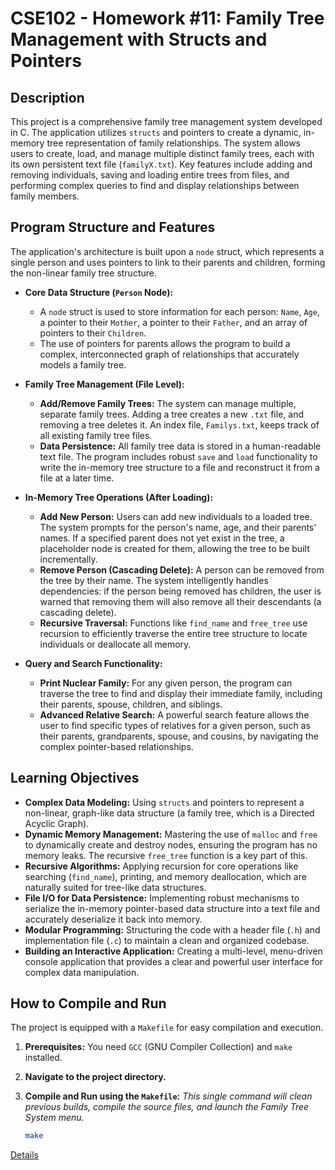# CSE102 - Homework #11: Family Tree Management with Structs and Pointers

## Description

This project is a comprehensive family tree management system developed in C. The application utilizes `structs` and pointers to create a dynamic, in-memory tree representation of family relationships. The system allows users to create, load, and manage multiple distinct family trees, each with its own persistent text file (`familyX.txt`). Key features include adding and removing individuals, saving and loading entire trees from files, and performing complex queries to find and display relationships between family members.

## Program Structure and Features

The application's architecture is built upon a `node` struct, which represents a single person and uses pointers to link to their parents and children, forming the non-linear family tree structure.

*   **Core Data Structure (`Person` Node):**
    *   A `node` struct is used to store information for each person: `Name`, `Age`, a pointer to their `Mother`, a pointer to their `Father`, and an array of pointers to their `Children`.
    *   The use of pointers for parents allows the program to build a complex, interconnected graph of relationships that accurately models a family tree.

*   **Family Tree Management (File Level):**
    *   **Add/Remove Family Trees:** The system can manage multiple, separate family trees. Adding a tree creates a new `.txt` file, and removing a tree deletes it. An index file, `Familys.txt`, keeps track of all existing family tree files.
    *   **Data Persistence:** All family tree data is stored in a human-readable text file. The program includes robust `save` and `load` functionality to write the in-memory tree structure to a file and reconstruct it from a file at a later time.

*   **In-Memory Tree Operations (After Loading):**
    *   **Add New Person:** Users can add new individuals to a loaded tree. The system prompts for the person's name, age, and their parents' names. If a specified parent does not yet exist in the tree, a placeholder node is created for them, allowing the tree to be built incrementally.
    *   **Remove Person (Cascading Delete):** A person can be removed from the tree by their name. The system intelligently handles dependencies: if the person being removed has children, the user is warned that removing them will also remove all their descendants (a cascading delete).
    *   **Recursive Traversal:** Functions like `find_name` and `free_tree` use recursion to efficiently traverse the entire tree structure to locate individuals or deallocate all memory.

*   **Query and Search Functionality:**
    *   **Print Nuclear Family:** For any given person, the program can traverse the tree to find and display their immediate family, including their parents, spouse, children, and siblings.
    *   **Advanced Relative Search:** A powerful search feature allows the user to find specific types of relatives for a given person, such as their parents, grandparents, spouse, and cousins, by navigating the complex pointer-based relationships.

## Learning Objectives

*   **Complex Data Modeling:** Using `structs` and pointers to represent a non-linear, graph-like data structure (a family tree, which is a Directed Acyclic Graph).
*   **Dynamic Memory Management:** Mastering the use of `malloc` and `free` to dynamically create and destroy nodes, ensuring the program has no memory leaks. The recursive `free_tree` function is a key part of this.
*   **Recursive Algorithms:** Applying recursion for core operations like searching (`find_name`), printing, and memory deallocation, which are naturally suited for tree-like data structures.
*   **File I/O for Data Persistence:** Implementing robust mechanisms to serialize the in-memory pointer-based data structure into a text file and accurately deserialize it back into memory.
*   **Modular Programming:** Structuring the code with a header file (`.h`) and implementation file (`.c`) to maintain a clean and organized codebase.
*   **Building an Interactive Application:** Creating a multi-level, menu-driven console application that provides a clear and powerful user interface for complex data manipulation.

## How to Compile and Run

The project is equipped with a `Makefile` for easy compilation and execution.

1.  **Prerequisites:** You need `GCC` (GNU Compiler Collection) and `make` installed.

2.  **Navigate to the project directory.**

3.  **Compile and Run using the `Makefile`:**
    *This single command will clean previous builds, compile the source files, and launch the Family Tree System menu.*
    ```bash
    make
    ```

[Details](https://github.com/emirgit/GTU-UNIVERSITYASSIGNMENTS/blob/main/CSE102/Family%20Tree%20Management/CSE102-Homework11.pdf)